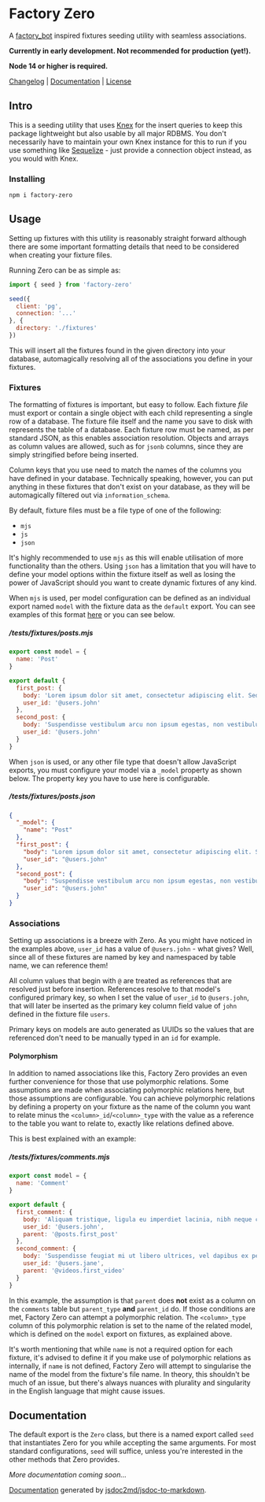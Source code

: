 # Factory Zero

A [factory_bot](https://github.com/thoughtbot/factory_bot_rails) inspired fixtures seeding utility with seamless associations.

**Currently in early development. Not recommended for production (yet!).**

**Node 14 or higher is required.**

[Changelog](/CHANGELOG.md) | [Documentation](/DOCS.md) | [License](/LICENSE.md)

## Intro

This is a seeding utility that uses [Knex](https://github.com/knex/knex) for the insert queries to keep this package lightweight but also usable by all major RDBMS. You don't necessarily have to maintain your own Knex instance for this to run if you use something like [Sequelize](https://github.com/sequelize/sequelize) - just provide a connection object instead, as you would with Knex.

### Installing

```
npm i factory-zero
```

## Usage

Setting up fixtures with this utility is reasonably straight forward although there are some important formatting details that need to be considered when creating your fixture files.

Running Zero can be as simple as:

```javascript
import { seed } from 'factory-zero'

seed({
  client: 'pg',
  connection: '...'
}, {
  directory: './fixtures'
})
```

This will insert all the fixtures found in the given directory into your database, automagically resolving all of the associations you define in your fixtures.

### Fixtures

The formatting of fixtures is important, but easy to follow. Each fixture *file* must export or contain a single object with each child representing a single row of a database. The fixture file itself and the name you save to disk with represents the table of a database. Each fixture row must be named, as per standard JSON, as this enables association resolution. Objects and arrays as column values are allowed, such as for `jsonb` columns, since they are simply stringified before being inserted.

Column keys that you use need to match the names of the columns you have defined in your database. Technically speaking, however, you can put anything in these fixtures that don't exist on your database, as they will be automagically filtered out via `information_schema`.

By default, fixture files must be a file type of one of the following:

- `mjs`
- `js`
- `json`

It's highly recommended to use `mjs` as this will enable utilisation of more functionality than the others. Using `json` has a limitation that you will have to define your model options within the fixture itself as well as losing the power of JavaScript should you want to create dynamic fixtures of any kind.

When `mjs` is used, per model configuration can be defined as an individual export named `model` with the fixture data as the `default` export. You can see examples of this format [here](/tests/fixtures) or you can see below.

##### /tests/fixtures/posts.mjs
```javascript
export const model = {
  name: 'Post'
}

export default {
  first_post: {
    body: 'Lorem ipsum dolor sit amet, consectetur adipiscing elit. Sed lacinia mauris eget quam fringilla aliquet.',
    user_id: '@users.john'
  },
  second_post: {
    body: 'Suspendisse vestibulum arcu non ipsum egestas, non vestibulum ipsum vehicula',
    user_id: '@users.john'
  }
}
```

When `json` is used, or any other file type that doesn't allow JavaScript exports, you must configure your model via a `_model` property as shown below. The property key you have to use here is configurable.

##### /tests/fixtures/posts.json
```json
{
  "_model": {
    "name": "Post"
  },
  "first_post": {
    "body": "Lorem ipsum dolor sit amet, consectetur adipiscing elit. Sed lacinia mauris eget quam fringilla aliquet.",
    "user_id": "@users.john"
  },
  "second_post": {
    "body": "Suspendisse vestibulum arcu non ipsum egestas, non vestibulum ipsum vehicula",
    "user_id": "@users.john"
  }
}
```

### Associations

Setting up associations is a breeze with Zero. As you might have noticed in the examples above, `user_id` has a value of `@users.john` - what gives? Well, since all of these fixtures are named by key and namespaced by table name, we can reference them!

All column values that begin with `@` are treated as references that are resolved just before insertion. References resolve to that model's configured primary key, so when I set the value of `user_id` to `@users.john`, that will later be inserted as the primary key column field value of `john` defined in the fixture file `users`.

Primary keys on models are auto generated as UUIDs so the values that are referenced don't need to be manually typed in an `id` for example.

#### Polymorphism

In addition to named associations like this, Factory Zero provides an even further convenience for those that use polymorphic relations. Some assumptions are made when associating polymorphic relations here, but those assumptions are configurable. You can achieve polymorphic relations by defining a property on your fixture as the name of the column you want to relate minus the `<column>_id`/`<column>_type` with the value as a reference to the table you want to relate to, exactly like relations defined above.

This is best explained with an example:

##### /tests/fixtures/comments.mjs
```javascript
export const model = {
  name: 'Comment'
}

export default {
  first_comment: {
    body: 'Aliquam tristique, ligula eu imperdiet lacinia, nibh neque cursus justo, non congue magna libero a enim.',
    user_id: '@users.john',
    parent: '@posts.first_post'
  },
  second_comment: {
    body: 'Suspendisse feugiat mi ut libero ultrices, vel dapibus ex pellentesque.',
    user_id: '@users.jane',
    parent: '@videos.first_video'
  }
}
```

In this example, the assumption is that `parent` does **not** exist as a column on the `comments` table but `parent_type` **and** `parent_id` do. If those conditions are met, Factory Zero can attempt a polymorphic relation. The `<column>_type` column of this polymorphic relation is set to the name of the related model, which is defined on the `model` export on fixtures, as explained above.

It's worth mentioning that while `name` is not a required option for each fixture, it's advised to define it if you make use of polymorphic relations as internally, if `name` is not defined, Factory Zero will attempt to singularise the name of the model from the fixture's file name. In theory, this shouldn't be much of an issue, but there's always nuances with plurality and singularity in the English language that might cause issues.

## Documentation

The default export is the `Zero` class, but there is a named export called `seed` that instantiates Zero for you while accepting the same arguments. For most standard configurations, `seed` will suffice, unless you're interested in the other methods that Zero provides.

*More documentation coming soon...*

[Documentation](/DOCS.md) generated by [jsdoc2md/jsdoc-to-markdown](https://github.com/jsdoc2md/jsdoc-to-markdown).
